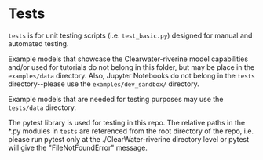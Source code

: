 Tests
===

`tests` is for unit testing scripts (i.e. `test_basic.py`) designed for manual and automated testing. 

Example models that showcase the Clearwater-riverine model capabilities and/or used for tutorials do not belong in this folder, but may be place in the `examples/data` directory. Also, Jupyter Notebooks do not belong in the `tests` directory--please use the `examples/dev_sandbox/` directory. 

Example models that are needed for testing purposes may use the `tests/data` directory.

The pytest library is used for testing in this repo. The relative paths in the *.py modules in `tests` are referenced from the root directory of the repo, i.e. please run pytest only at the ./ClearWater-riverine directory level or pytest will give the "FileNotFoundError" message.

